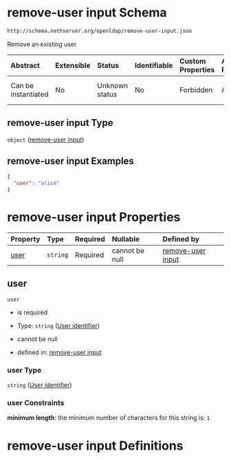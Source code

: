 # remove-user input Schema

```txt
http://schema.nethserver.org/openldap/remove-user-input.json
```

Remove an existing user

| Abstract            | Extensible | Status         | Identifiable | Custom Properties | Additional Properties | Access Restrictions | Defined In                                                                       |
| :------------------ | :--------- | :------------- | :----------- | :---------------- | :-------------------- | :------------------ | :------------------------------------------------------------------------------- |
| Can be instantiated | No         | Unknown status | No           | Forbidden         | Allowed               | none                | [remove-user-input.json](openldap/remove-user-input.json "open original schema") |

## remove-user input Type

`object` ([remove-user input](remove-user-input.md))

## remove-user input Examples

```json
{
  "user": "alice"
}
```

# remove-user input Properties

| Property      | Type     | Required | Nullable       | Defined by                                                                                                                                           |
| :------------ | :------- | :------- | :------------- | :--------------------------------------------------------------------------------------------------------------------------------------------------- |
| [user](#user) | `string` | Required | cannot be null | [remove-user input](remove-user-input-properties-user-identifier.md "http://schema.nethserver.org/openldap/remove-user-input.json#/properties/user") |

## user



`user`

* is required

* Type: `string` ([User identifier](remove-user-input-properties-user-identifier.md))

* cannot be null

* defined in: [remove-user input](remove-user-input-properties-user-identifier.md "http://schema.nethserver.org/openldap/remove-user-input.json#/properties/user")

### user Type

`string` ([User identifier](remove-user-input-properties-user-identifier.md))

### user Constraints

**minimum length**: the minimum number of characters for this string is: `1`

# remove-user input Definitions
